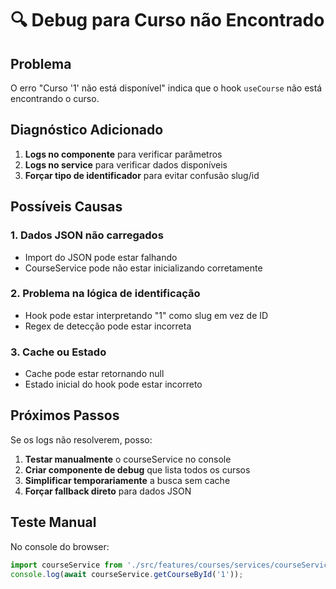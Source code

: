 # 🔍 Debug para Curso não Encontrado

## Problema
O erro "Curso '1' não está disponível" indica que o hook `useCourse` não está encontrando o curso.

## Diagnóstico Adicionado

1. **Logs no componente** para verificar parâmetros
2. **Logs no service** para verificar dados disponíveis
3. **Forçar tipo de identificador** para evitar confusão slug/id

## Possíveis Causas

### 1. **Dados JSON não carregados**
- Import do JSON pode estar falhando
- CourseService pode não estar inicializando corretamente

### 2. **Problema na lógica de identificação**
- Hook pode estar interpretando "1" como slug em vez de ID
- Regex de detecção pode estar incorreta

### 3. **Cache ou Estado**
- Cache pode estar retornando null
- Estado inicial do hook pode estar incorreto

## Próximos Passos

Se os logs não resolverem, posso:

1. **Testar manualmente** o courseService no console
2. **Criar componente de debug** que lista todos os cursos
3. **Simplificar temporariamente** a busca sem cache
4. **Forçar fallback direto** para dados JSON

## Teste Manual

No console do browser:
```javascript
import courseService from './src/features/courses/services/courseService.js';
console.log(await courseService.getCourseById('1'));
```